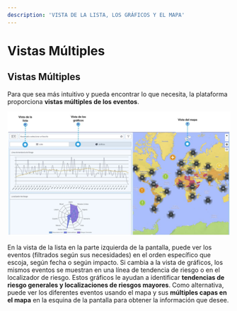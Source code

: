 ```yaml
---
description: 'VISTA DE LA LISTA, LOS GRÁFICOS Y EL MAPA'
---
```


# Vistas Múltiples

## Vistas Múltiples

Para que sea más intuitivo y pueda encontrar lo que necesita, la plataforma proporciona **vistas múltiples de los eventos**.

![](../.gitbook/assets/global-events-multiple-views%20%282%29.JPG)

En la vista de la lista en la parte izquierda de la pantalla, puede ver los eventos \(filtrados según sus necesidades\) en el orden específico que escoja, según fecha o según impacto. Si cambia a la vista de gráficos, los mismos eventos se muestran en una línea de tendencia de riesgo o en el localizador de riesgo. Estos gráficos le ayudan a identificar **tendencias de riesgo generales y localizaciones de riesgos mayores**. Como alternativa, puede ver los diferentes eventos usando el mapa y sus **múltiples capas en el mapa** en la esquina de la pantalla para obtener la información que desee.

